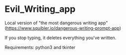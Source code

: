 # Evil_Writing_app
 Local version of "the most dangerous writing app" (https://www.squibler.io/dangerous-writing-prompt-app)

If you stop typing, it deletes everything you've written.

Requirements: python3 and tkinter
